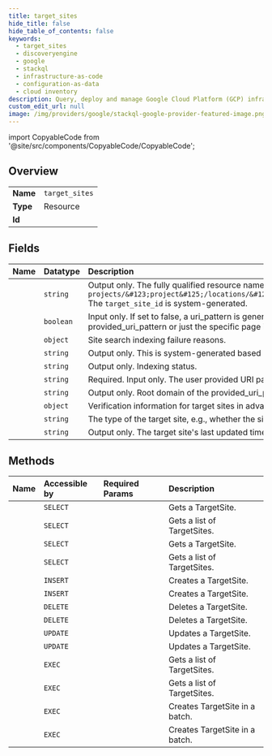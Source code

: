```yaml
---
title: target_sites
hide_title: false
hide_table_of_contents: false
keywords:
  - target_sites
  - discoveryengine
  - google    
  - stackql
  - infrastructure-as-code
  - configuration-as-data
  - cloud inventory
description: Query, deploy and manage Google Cloud Platform (GCP) infrastructure and resources using SQL
custom_edit_url: null
image: /img/providers/google/stackql-google-provider-featured-image.png
---
```


import CopyableCode from '@site/src/components/CopyableCode/CopyableCode';




## Overview
<table><tbody>
<tr><td><b>Name</b></td><td><code>target_sites</code></td></tr>
<tr><td><b>Type</b></td><td>Resource</td></tr>
<tr><td><b>Id</b></td><td><CopyableCode code="google.discoveryengine.target_sites" /></td></tr>
</tbody></table>

## Fields
| Name | Datatype | Description |
|:-----|:---------|:------------|
| <CopyableCode code="name" /> | `string` | Output only. The fully qualified resource name of the target site. `projects/&#123;project&#125;/locations/&#123;location&#125;/collections/&#123;collection&#125;/dataStores/&#123;data_store&#125;/siteSearchEngine/targetSites/&#123;target_site&#125;` The `target_site_id` is system-generated. |
| <CopyableCode code="exactMatch" /> | `boolean` | Input only. If set to false, a uri_pattern is generated to include all pages whose address contains the provided_uri_pattern. If set to true, an uri_pattern is generated to try to be an exact match of the provided_uri_pattern or just the specific page if the provided_uri_pattern is a specific one. provided_uri_pattern is always normalized to generate the URI pattern to be used by the search engine. |
| <CopyableCode code="failureReason" /> | `object` | Site search indexing failure reasons. |
| <CopyableCode code="generatedUriPattern" /> | `string` | Output only. This is system-generated based on the provided_uri_pattern. |
| <CopyableCode code="indexingStatus" /> | `string` | Output only. Indexing status. |
| <CopyableCode code="providedUriPattern" /> | `string` | Required. Input only. The user provided URI pattern from which the `generated_uri_pattern` is generated. |
| <CopyableCode code="rootDomainUri" /> | `string` | Output only. Root domain of the provided_uri_pattern. |
| <CopyableCode code="siteVerificationInfo" /> | `object` | Verification information for target sites in advanced site search. |
| <CopyableCode code="type" /> | `string` | The type of the target site, e.g., whether the site is to be included or excluded. |
| <CopyableCode code="updateTime" /> | `string` | Output only. The target site's last updated time. |
## Methods
| Name | Accessible by | Required Params | Description |
|:-----|:--------------|:----------------|:------------|
| <CopyableCode code="projects_locations_collections_data_stores_site_search_engine_target_sites_get" /> | `SELECT` | <CopyableCode code="collectionsId, dataStoresId, locationsId, projectsId, targetSitesId" /> | Gets a TargetSite. |
| <CopyableCode code="projects_locations_collections_data_stores_site_search_engine_target_sites_list" /> | `SELECT` | <CopyableCode code="collectionsId, dataStoresId, locationsId, projectsId" /> | Gets a list of TargetSites. |
| <CopyableCode code="projects_locations_data_stores_site_search_engine_target_sites_get" /> | `SELECT` | <CopyableCode code="dataStoresId, locationsId, projectsId, targetSitesId" /> | Gets a TargetSite. |
| <CopyableCode code="projects_locations_data_stores_site_search_engine_target_sites_list" /> | `SELECT` | <CopyableCode code="dataStoresId, locationsId, projectsId" /> | Gets a list of TargetSites. |
| <CopyableCode code="projects_locations_collections_data_stores_site_search_engine_target_sites_create" /> | `INSERT` | <CopyableCode code="collectionsId, dataStoresId, locationsId, projectsId" /> | Creates a TargetSite. |
| <CopyableCode code="projects_locations_data_stores_site_search_engine_target_sites_create" /> | `INSERT` | <CopyableCode code="dataStoresId, locationsId, projectsId" /> | Creates a TargetSite. |
| <CopyableCode code="projects_locations_collections_data_stores_site_search_engine_target_sites_delete" /> | `DELETE` | <CopyableCode code="collectionsId, dataStoresId, locationsId, projectsId, targetSitesId" /> | Deletes a TargetSite. |
| <CopyableCode code="projects_locations_data_stores_site_search_engine_target_sites_delete" /> | `DELETE` | <CopyableCode code="dataStoresId, locationsId, projectsId, targetSitesId" /> | Deletes a TargetSite. |
| <CopyableCode code="projects_locations_collections_data_stores_site_search_engine_target_sites_patch" /> | `UPDATE` | <CopyableCode code="collectionsId, dataStoresId, locationsId, projectsId, targetSitesId" /> | Updates a TargetSite. |
| <CopyableCode code="projects_locations_data_stores_site_search_engine_target_sites_patch" /> | `UPDATE` | <CopyableCode code="dataStoresId, locationsId, projectsId, targetSitesId" /> | Updates a TargetSite. |
| <CopyableCode code="_projects_locations_collections_data_stores_site_search_engine_target_sites_list" /> | `EXEC` | <CopyableCode code="collectionsId, dataStoresId, locationsId, projectsId" /> | Gets a list of TargetSites. |
| <CopyableCode code="_projects_locations_data_stores_site_search_engine_target_sites_list" /> | `EXEC` | <CopyableCode code="dataStoresId, locationsId, projectsId" /> | Gets a list of TargetSites. |
| <CopyableCode code="projects_locations_collections_data_stores_site_search_engine_target_sites_batch_create" /> | `EXEC` | <CopyableCode code="collectionsId, dataStoresId, locationsId, projectsId" /> | Creates TargetSite in a batch. |
| <CopyableCode code="projects_locations_data_stores_site_search_engine_target_sites_batch_create" /> | `EXEC` | <CopyableCode code="dataStoresId, locationsId, projectsId" /> | Creates TargetSite in a batch. |

